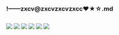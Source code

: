 ### !——zxcv@zxcvzxcvzxcc❤★☆.md
![]()

![](https://pbs.twimg.com/media/EBxwjyTUIAApRUR?format=jpg&name=4096x4096)
![](https://pbs.twimg.com/media/EBxwjyUVUAA2Ezd?format=jpg&name=4096x4096)
![](https://pbs.twimg.com/media/EAkVZqVU0AAEmba?format=jpg&name=4096x4096)
![](https://pbs.twimg.com/media/EA98ITBU4AAF_0T?format=jpg&name=4096x4096)
![](https://pbs.twimg.com/media/EA98ITBUcAEiVFI?format=jpg&name=4096x4096)
![](https://pbs.twimg.com/media/EBnR2PUUIAAZsqy?format=jpg&name=4096x4096)
